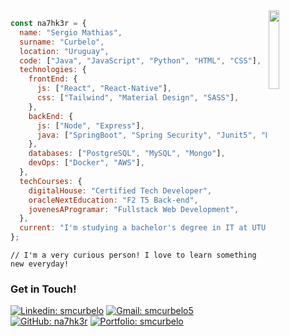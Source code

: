 <img width="18%" height="auto" margin-top="100px" src="https://user-images.githubusercontent.com/104522465/216482629-9377f6cd-fab4-4782-bb9b-7955dde461d3.png" align="right" width="100" />

```javascript
const na7hk3r = {
  name: "Sergio Mathias",
  surname: "Curbelo",
  location: "Uruguay",
  code: ["Java", "JavaScript", "Python", "HTML", "CSS"],
  technologies: {
    frontEnd: {
      js: ["React", "React-Native"],
      css: ["Tailwind", "Material Design", "SASS"],
    },
    backEnd: {
      js: ["Node", "Express"],
      java: ["SpringBoot", "Spring Security", "Junit5", "Maven"],
    },
    databases: ["PostgreSQL", "MySQL", "Mongo"],
    devOps: ["Docker", "AWS"],
  },
  techCourses: {
    digitalHouse: "Certified Tech Developer",
    oracleNextEducation: "F2 T5 Back-end",
    jovenesAProgramar: "Fullstack Web Development",
  },
  current: "I'm studying a bachelor's degree in IT at UTU, Uruguay.",
};
```

```code
// I'm a very curious person! I love to learn something new everyday!
```

### Get in Touch!
[![Linkedin: smcurbelo](https://img.shields.io/badge/-smcurbelo-blue?style=flat-square&logo=Linkedin&logoColor=white&link=https://www.linkedin.com/in/thaianebraga/)](https://www.linkedin.com/in/smcurbelo/)
[![Gmail: smcurbelo5](https://img.shields.io/badge/Gmail-D14836?style=flat-sqaure&logo=gmail&logoColor=white)](mailto:sergiomcurbelo5@gmail.com)
[![GitHub: na7hk3r](https://img.shields.io/github/followers/na7hk3r?label=follow&style=social)](https://github.com/na7hk3r)
[![Portfolio: smcurbelo](https://img.shields.io/badge/nathker-73-lightgrey?color=3e8d92)](https://smcurbelo.com/)
